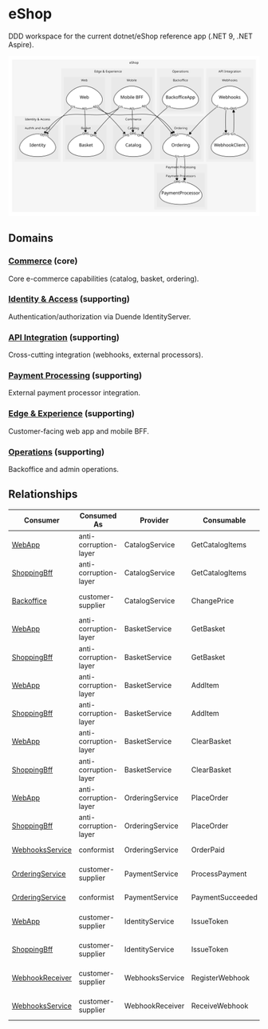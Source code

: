 

# eShop
DDD workspace for the current dotnet/eShop reference app (.NET 9, .NET Aspire).

![contextmap](./contextmap.svg)

## Domains


### [Commerce](../domains/commerce/index.md) (core)
Core e-commerce capabilities (catalog, basket, ordering).



### [Identity & Access](../domains/identity_&_access/index.md) (supporting)
Authentication/authorization via Duende IdentityServer.



### [API Integration](../domains/api_integration/index.md) (supporting)
Cross-cutting integration (webhooks, external processors).



### [Payment Processing](../domains/payment_processing/index.md) (supporting)
External payment processor integration.



### [Edge & Experience](../domains/edge_&_experience/index.md) (supporting)
Customer-facing web app and mobile BFF.



### [Operations](../domains/operations/index.md) (supporting)
Backoffice and admin operations.



## Relationships
| Consumer | Consumed As | Provider | Consumable | Provided As |
| --- | --- | --- | --- | --- |
| [WebApp](../domains/edge_&_experience/subdomains/web/boundedcontexts/web/services/web_app/index.md) | anti-corruption-layer | CatalogService | GetCatalogItems | open-host-service |
| [ShoppingBff](../domains/edge_&_experience/subdomains/mobile/boundedcontexts/mobile_bff/services/shopping_bff/index.md) | anti-corruption-layer | CatalogService | GetCatalogItems | open-host-service |
| [Backoffice](../domains/operations/subdomains/backoffice/boundedcontexts/backoffice_app/services/backoffice/index.md) | customer-supplier | CatalogService | ChangePrice | open-host-service |
| [WebApp](../domains/edge_&_experience/subdomains/web/boundedcontexts/web/services/web_app/index.md) | anti-corruption-layer | BasketService | GetBasket | open-host-service |
| [ShoppingBff](../domains/edge_&_experience/subdomains/mobile/boundedcontexts/mobile_bff/services/shopping_bff/index.md) | anti-corruption-layer | BasketService | GetBasket | open-host-service |
| [WebApp](../domains/edge_&_experience/subdomains/web/boundedcontexts/web/services/web_app/index.md) | anti-corruption-layer | BasketService | AddItem | open-host-service |
| [ShoppingBff](../domains/edge_&_experience/subdomains/mobile/boundedcontexts/mobile_bff/services/shopping_bff/index.md) | anti-corruption-layer | BasketService | AddItem | open-host-service |
| [WebApp](../domains/edge_&_experience/subdomains/web/boundedcontexts/web/services/web_app/index.md) | anti-corruption-layer | BasketService | ClearBasket | open-host-service |
| [ShoppingBff](../domains/edge_&_experience/subdomains/mobile/boundedcontexts/mobile_bff/services/shopping_bff/index.md) | anti-corruption-layer | BasketService | ClearBasket | open-host-service |
| [WebApp](../domains/edge_&_experience/subdomains/web/boundedcontexts/web/services/web_app/index.md) | anti-corruption-layer | OrderingService | PlaceOrder | open-host-service |
| [ShoppingBff](../domains/edge_&_experience/subdomains/mobile/boundedcontexts/mobile_bff/services/shopping_bff/index.md) | anti-corruption-layer | OrderingService | PlaceOrder | open-host-service |
| [WebhooksService](../domains/api_integration/subdomains/webhooks/boundedcontexts/webhooks/services/webhooks_service/index.md) | conformist | OrderingService | OrderPaid | published-language |
| [OrderingService](../domains/commerce/subdomains/ordering/boundedcontexts/ordering/services/ordering_service/index.md) | customer-supplier | PaymentService | ProcessPayment | open-host-service |
| [OrderingService](../domains/commerce/subdomains/ordering/boundedcontexts/ordering/services/ordering_service/index.md) | conformist | PaymentService | PaymentSucceeded | published-language |
| [WebApp](../domains/edge_&_experience/subdomains/web/boundedcontexts/web/services/web_app/index.md) | customer-supplier | IdentityService | IssueToken | open-host-service |
| [ShoppingBff](../domains/edge_&_experience/subdomains/mobile/boundedcontexts/mobile_bff/services/shopping_bff/index.md) | customer-supplier | IdentityService | IssueToken | open-host-service |
| [WebhookReceiver](../domains/api_integration/subdomains/webhooks/boundedcontexts/webhook_client/services/webhook_receiver/index.md) | customer-supplier | WebhooksService | RegisterWebhook | open-host-service |
| [WebhooksService](../domains/api_integration/subdomains/webhooks/boundedcontexts/webhooks/services/webhooks_service/index.md) | customer-supplier | WebhookReceiver | ReceiveWebhook | open-host-service |
	

